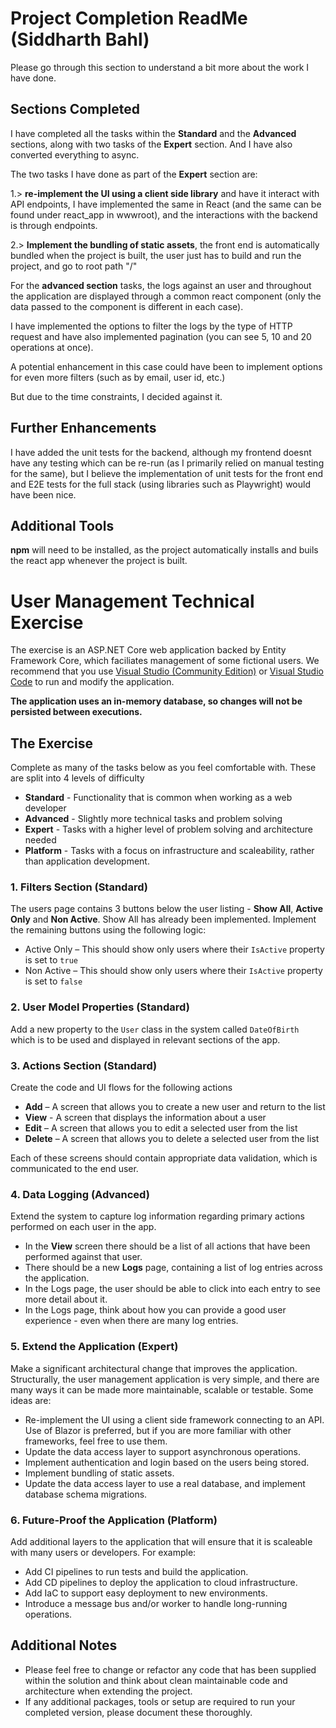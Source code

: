 # Project Completion ReadMe (Siddharth Bahl)

Please go through this section to understand a bit more about the work I have done.

## Sections Completed

I have completed all the tasks within the **Standard** and the **Advanced** sections, along with two tasks of the **Expert** section. And I have also converted everything to async.

The two tasks I have done as part of the **Expert** section are:

1.> **re-implement the UI using a client side library** and have it interact with API endpoints, I have implemented the same in React (and the same can be found under react_app in wwwroot), and the interactions with the backend is through endpoints. 

2.> **Implement the bundling of static assets**, the front end is automatically bundled when the project is built, the user just has to build and run the project, and go to root path "/"

For the **advanced section** tasks, the logs against an user and throughout the application are displayed through a common react component (only the data passed to the component is different in each case).

I have implemented the options to filter the logs by the type of HTTP request and have also implemented pagination (you can see 5, 10 and 20 operations at once).

A potential enhancement in this case could have been to implement options for even more filters (such as by email, user id, etc.)

But due to the time constraints, I decided against it.

## Further Enhancements

I have added the unit tests for the backend, although my frontend doesnt have any testing which can be re-run (as I primarily relied on manual testing for the same), but I believe the implementation of unit tests for the front end and E2E tests for the full stack (using libraries such as Playwright) would have been nice.

## Additional Tools

**npm** will need to be installed, as the project automatically installs and buils the react app whenever the project is built.

# User Management Technical Exercise

The exercise is an ASP.NET Core web application backed by Entity Framework Core, which faciliates management of some fictional users.
We recommend that you use [Visual Studio (Community Edition)](https://visualstudio.microsoft.com/downloads) or [Visual Studio Code](https://code.visualstudio.com/Download) to run and modify the application. 

**The application uses an in-memory database, so changes will not be persisted between executions.**

## The Exercise
Complete as many of the tasks below as you feel comfortable with. These are split into 4 levels of difficulty 
* **Standard** - Functionality that is common when working as a web developer
* **Advanced** - Slightly more technical tasks and problem solving
* **Expert** - Tasks with a higher level of problem solving and architecture needed
* **Platform** - Tasks with a focus on infrastructure and scaleability, rather than application development.

### 1. Filters Section (Standard)

The users page contains 3 buttons below the user listing - **Show All**, **Active Only** and **Non Active**. Show All has already been implemented. Implement the remaining buttons using the following logic:
* Active Only – This should show only users where their `IsActive` property is set to `true`
* Non Active – This should show only users where their `IsActive` property is set to `false`

### 2. User Model Properties (Standard)

Add a new property to the `User` class in the system called `DateOfBirth` which is to be used and displayed in relevant sections of the app.

### 3. Actions Section (Standard)

Create the code and UI flows for the following actions
* **Add** – A screen that allows you to create a new user and return to the list
* **View** - A screen that displays the information about a user
* **Edit** – A screen that allows you to edit a selected user from the list  
* **Delete** – A screen that allows you to delete a selected user from the list

Each of these screens should contain appropriate data validation, which is communicated to the end user.

### 4. Data Logging (Advanced)

Extend the system to capture log information regarding primary actions performed on each user in the app.
* In the **View** screen there should be a list of all actions that have been performed against that user. 
* There should be a new **Logs** page, containing a list of log entries across the application.
* In the Logs page, the user should be able to click into each entry to see more detail about it.
* In the Logs page, think about how you can provide a good user experience - even when there are many log entries.

### 5. Extend the Application (Expert)

Make a significant architectural change that improves the application.
Structurally, the user management application is very simple, and there are many ways it can be made more maintainable, scalable or testable.
Some ideas are:
* Re-implement the UI using a client side framework connecting to an API. Use of Blazor is preferred, but if you are more familiar with other frameworks, feel free to use them.
* Update the data access layer to support asynchronous operations.
* Implement authentication and login based on the users being stored.
* Implement bundling of static assets.
* Update the data access layer to use a real database, and implement database schema migrations.

### 6. Future-Proof the Application (Platform)

Add additional layers to the application that will ensure that it is scaleable with many users or developers. For example:
* Add CI pipelines to run tests and build the application.
* Add CD pipelines to deploy the application to cloud infrastructure.
* Add IaC to support easy deployment to new environments.
* Introduce a message bus and/or worker to handle long-running operations.

## Additional Notes

* Please feel free to change or refactor any code that has been supplied within the solution and think about clean maintainable code and architecture when extending the project.
* If any additional packages, tools or setup are required to run your completed version, please document these thoroughly.

